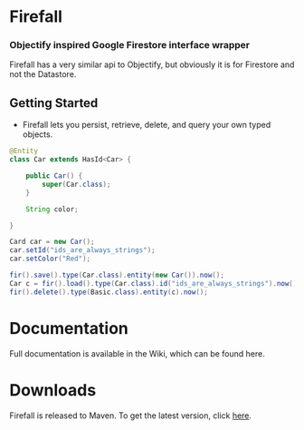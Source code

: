 # Firefall
### Objectify inspired Google Firestore interface wrapper

Firefall has a very similar api to Objectify, but obviously it is for Firestore and not the Datastore. 

## Getting Started
* Firefall lets you persist, retrieve, delete, and query your own typed objects.


```java
@Entity
class Car extends HasId<Car> {

    public Car() {
        super(Car.class);
    }

    String color;

}

Card car = new Car();
car.setId("ids_are_always_strings");
car.setColor("Red");

fir().save().type(Car.class).entity(new Car()).now();
Car c = fir().load().type(Car.class).id("ids_are_always_strings").now();
fir().delete().type(Basic.class).entity(c).now();
```

# Documentation
Full documentation is available in the Wiki, which can be found here.

# Downloads
Firefall is released to Maven. To get the latest version, click [here](https://search.maven.org/artifact/nz.co.delacour/firefall-core).
